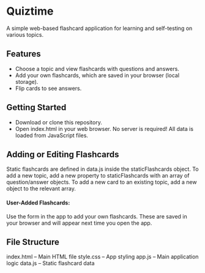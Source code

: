 # Quiztime
A simple web-based flashcard application for learning and self-testing on various topics.

## Features
- Choose a topic and view flashcards with questions and answers.
- Add your own flashcards, which are saved in your browser (local storage).
- Flip cards to see answers.

## Getting Started
- Download or clone this repository.
- Open index.html in your web browser.
No server is required! All data is loaded from JavaScript files.

## Adding or Editing Flashcards
Static flashcards are defined in data.js inside the staticFlashcards object.
To add a new topic, add a new property to staticFlashcards with an array of question/answer objects.
To add a new card to an existing topic, add a new object to the relevant array.

#### User-Added Flashcards:
Use the form in the app to add your own flashcards. These are saved in your browser and will appear next time you open the app.

## File Structure
index.html – Main HTML file
style.css – App styling
app.js – Main application logic
data.js – Static flashcard data
